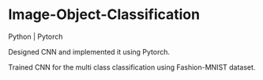 # Image-Object-Classification
Python | Pytorch

Designed CNN and implemented it using Pytorch. 

Trained CNN for the multi class classification using Fashion-MNIST dataset. 

